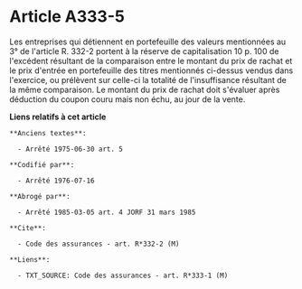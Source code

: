 # Article A333-5

Les entreprises qui détiennent en portefeuille des valeurs mentionnées au 3° de l'article R. 332-2 portent à la réserve de
capitalisation 10 p. 100 de l'excédent résultant de la comparaison entre le montant du prix de rachat et le prix d'entrée en
portefeuille des titres mentionnés ci-dessus vendus dans l'exercice, ou prélèvent sur celle-ci la totalité de l'insuffisance
résultant de la même comparaison. Le montant du prix de rachat doit s'évaluer après déduction du coupon couru mais non échu,
au jour de la vente.

**Liens relatifs à cet article**

	**Anciens textes**:

	  - Arrêté 1975-06-30 art. 5

	**Codifié par**:

	  - Arrêté 1976-07-16

	**Abrogé par**:

	  - Arrêté 1985-03-05 art. 4 JORF 31 mars 1985

	**Cite**:

	  - Code des assurances - art. R*332-2 (M)

	**Liens**:

	  - TXT_SOURCE: Code des assurances - art. R*333-1 (M)
